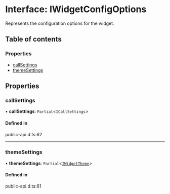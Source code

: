 # Interface: IWidgetConfigOptions

Represents the configuration options for the widget.

## Table of contents

### Properties

- [callSettings](IWidgetConfigOptions.md#callsettings)
- [themeSettings](IWidgetConfigOptions.md#themesettings)

## Properties

### callSettings

• **callSettings**: `Partial`<`ICallSettings`\>

#### Defined in

public-api.d.ts:62

___

### themeSettings

• **themeSettings**: `Partial`<[`IWidgetTheme`](IWidgetTheme.md)\>

#### Defined in

public-api.d.ts:61
